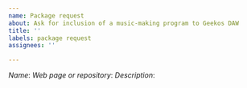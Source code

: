```yaml
---
name: Package request
about: Ask for inclusion of a music-making program to Geekos DAW
title: ''
labels: package request
assignees: ''

---
```


*Name*:
*Web page or repository*:
*Description*:
